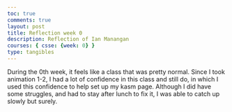 ```yaml
---
toc: true
comments: true
layout: post
title: Reflection week 0
description: Reflection of Ian Manangan
courses: { csse: {week: 0} }
type: tangibles
---
```


During the 0th week, it feels like a class that was pretty normal. Since I took animation 1-2, I had a lot of confidence in this class and still do, in which I used this confidence to help set up my kasm page. Although I did have some struggles, and had to stay after lunch to fix it, I was able to catch up slowly but surely.